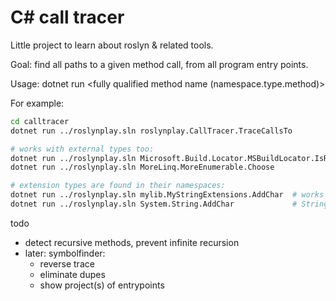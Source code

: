 # C# call tracer

Little project to learn about roslyn & related tools.

Goal: find all paths to a given method call, from all program entry points.

Usage: dotnet run <sln file> <fully qualified method name (namespace.type.method)>

For example:

```sh
cd calltracer
dotnet run ../roslynplay.sln roslynplay.CallTracer.TraceCallsTo

# works with external types too:
dotnet run ../roslynplay.sln Microsoft.Build.Locator.MSBuildLocator.IsRegistered
dotnet run ../roslynplay.sln MoreLinq.MoreEnumerable.Choose

# extension types are found in their namespaces:
dotnet run ../roslynplay.sln mylib.MyStringExtensions.AddChar  # works
dotnet run ../roslynplay.sln System.String.AddChar             # String.AddChar not found
```

todo
- detect recursive methods, prevent infinite recursion
- later: symbolfinder:
    - reverse trace
    - eliminate dupes
    - show project(s) of entrypoints